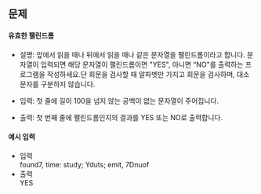 ## 문제

#### 유효한 팰린드롬
- 설명: 앞에서 읽을 때나 뒤에서 읽을 때나 같은 문자열을 팰린드롬이라고 합니다. 문자열이 입력되면 해당 문자열이 팰린드롬이면 "YES", 아니면 “NO"를 출력하는 프로그램을 작성하세요.단 회문을 검사할 때 알파벳만 가지고 회문을 검사하며, 대소문자를 구분하지 않습니다.

- 입력: 첫 줄에 길이 100을 넘지 않는 공백이 없는 문자열이 주어집니다.

- 출력: 첫 번째 줄에 팰린드롬인지의 결과를 YES 또는 NO로 출력합니다.

#### 예시 입력
- 입력   
found7, time: study; Yduts; emit, 7Dnuof
- 출력  
YES